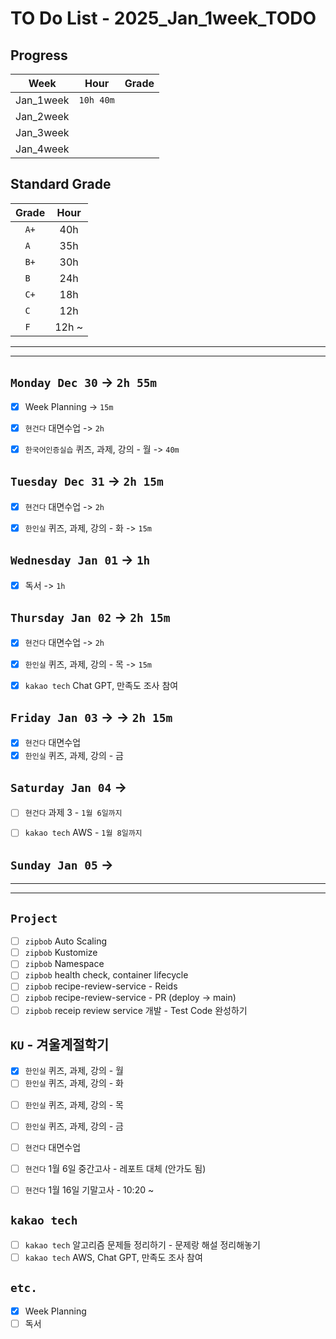 # TO Do List - 2025_Jan_1week_TODO

## Progress
| Week | Hour | Grade |
|:---:|:---:|:---:|
|Jan_1week|`10h 40m`||
|Jan_2week|||
|Jan_3week|||
|Jan_4week|||


## Standard Grade
| Grade | Hour |
|:---:|:---:|
|`A+`|40h|
|`A `|35h|
|`B+`|30h|
|`B `|24h|
|`C+`|18h|
|`C `|12h|
|`F `|12h ~|


---
---

## `Monday Dec 30` -> `2h 55m`
- [x] Week Planning -> `15m`
- [x] `현건다` 대면수업 -> `2h`
- [x] `한국어인증실습` 퀴즈, 과제, 강의 - 월 -> `40m`


## `Tuesday Dec 31` -> `2h 15m`
- [x] `현건다` 대면수업 -> `2h`
- [x] `한인실` 퀴즈, 과제, 강의 - 화 -> `15m`


## `Wednesday Jan 01` -> `1h`
- [x] 독서 -> `1h`
 
## `Thursday Jan 02` -> `2h 15m`
- [x] `현건다` 대면수업 -> `2h`
- [x] `한인실` 퀴즈, 과제, 강의 - 목 -> `15m`
- [x] `kakao tech` Chat GPT, 만족도 조사 참여


## `Friday Jan 03` ->  -> `2h 15m`
- [x] `현건다` 대면수업
- [x] `한인실` 퀴즈, 과제, 강의 - 금

## `Saturday Jan 04` -> 
- [ ] `현건다` 과제 3 - `1월 6일까지`
- [ ] `kakao tech` AWS - `1월 8일까지`


## `Sunday Jan 05` -> 


---
---
## `Project`
- [ ] `zipbob` Auto Scaling
- [ ] `zipbob` Kustomize 
- [ ] `zipbob` Namespace 
- [ ] `zipbob` health check, container lifecycle 
- [ ] `zipbob` recipe-review-service - Reids 
- [ ] `zipbob` recipe-review-service - PR (deploy -> main) 
- [ ] `zipbob` receip review service 개발 - Test Code 완성하기 

## `KU` - 겨울계절학기
- [x] `한인실` 퀴즈, 과제, 강의 - 월
- [ ] `한인실` 퀴즈, 과제, 강의 - 화
<!-- - [ ] `한인실` 퀴즈, 과제, 강의 - 수 -->
- [ ] `한인실` 퀴즈, 과제, 강의 - 목
- [ ] `한인실` 퀴즈, 과제, 강의 - 금
- [ ] `현건다` 대면수업

- [ ] `현건다` 1월 6일 중간고사 - 레포트 대체 (안가도 됨)
- [ ] `현건다` 1월 16일 기말고사 - 10:20 ~


## `kakao tech`
- [ ] `kakao tech` 알고리즘 문제들 정리하기 - 문제랑 해설 정리해놓기
- [ ] `kakao tech` AWS, Chat GPT, 만족도 조사 참여

## `etc.`
- [x] Week Planning
- [ ] 독서 
<!-- - [ ] `Konkuk` 학점 포기 - `1.10.(금)/ 1.13.(월) 10:30 ~ 16:30` -->
<!-- - [ ] `Konkuk` 졸업유예 - `작년에는 1월 16일 정도에 함` -->



<!-- ## `Spring`
- [ ] `Cloud Native Spring In Action`

## `Kubernetes`
- [ ] `Kubernetes` 애플리케이션 배포를위한 고급 설정 - Read

## `Algorithm`
- [ ] `알고리즘문제해결전략` read -->


<br><br>

<!-- > `개인공부` : `6h 30m` -> `25h 36m` -> `22h 19m` -> -->

<br><br>

<!-- 
## `Java`
## `OPIc`
## `토익` 
-->






